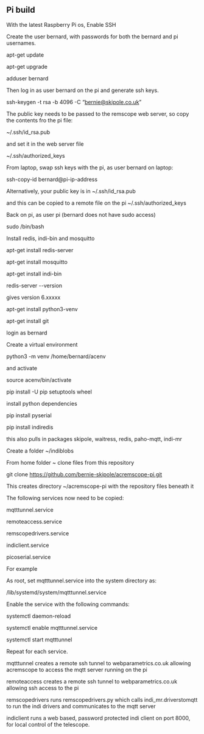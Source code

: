 ## Pi build

With the latest Raspberry Pi os, Enable SSH

Create the user bernard, with passwords for both the bernard and pi usernames.

apt-get update

apt-get upgrade

adduser bernard

Then log in as user bernard on the pi and generate ssh keys.

ssh-keygen -t rsa -b 4096 -C “bernie@skipole.co.uk”

The public key needs to be passed to the remscope web server, so copy the contents fro the pi file:

~/.ssh/id_rsa.pub

and set it in the web server file

~/.ssh/authorized_keys


From laptop, swap ssh keys with the pi, as user bernard on laptop:

ssh-copy-id bernard@pi-ip-address

Alternatively, your public key is in
~/.ssh/id_rsa.pub

and this can be copied to a remote file on the pi
~/.ssh/authorized_keys

Back on pi, as user pi (bernard does not have sudo access)

sudo /bin/bash

Install redis, indi-bin and mosquitto

apt-get install redis-server

apt-get install mosquitto

apt-get install indi-bin

redis-server --version

gives version 6.xxxxx

apt-get install python3-venv

apt-get install git

login as bernard

Create a virtual environment

python3 -m venv /home/bernard/acenv

and activate

source acenv/bin/activate

pip install -U pip setuptools wheel

install python dependencies

pip install pyserial

pip install indiredis

this also pulls in packages skipole, waitress, redis, paho-mqtt, indi-mr

Create a folder ~/indiblobs

From home folder ~ clone files from this repository

git clone https://github.com/bernie-skipole/acremscope-pi.git

This creates directory ~/acremscope-pi with the repository files beneath it

The following services now need to be copied:

mqtttunnel.service

remoteaccess.service

remscopedrivers.service

indiclient.service

picoserial.service

For example

As root, set mqtttunnel.service into the system directory as:

/lib/systemd/system/mqtttunnel.service

Enable the service with the following commands:

systemctl daemon-reload

systemctl enable mqtttunnel.service

systemctl start mqtttunnel

Repeat for each service.

mqtttunnel creates a remote ssh tunnel to webparametrics.co.uk allowing acremscope to access the mqtt server running on the pi

remoteaccess creates a remote ssh tunnel to webparametrics.co.uk allowing ssh access to the pi

remscopedrivers runs remscopedrivers.py which calls indi_mr.driverstomqtt to run the indi drivers and communicates to the mqtt server

indiclient runs a web based, password protected indi client on port 8000, for local control of the telescope.










